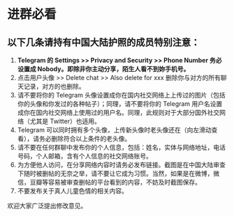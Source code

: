 # 进群必看
## 以下几条请持有中国大陆护照的成员特别注意：
1. **Telegram 的 Settings >> Privacy and Security >> Phone Number 务必设置成 Nobody。即除非你主动分享，陌生人看不到妳手机号。**
2. 点击用户头像 >> Delete chat >> Also delete for xxx 删除你与对方的所有聊天记录，对方的也删除。
3. 请不要将你的 Telegram 头像设置成你在国内社交网络上上传过的图片（包括你的头像和你发过的各种帖子）；同理，请不要将你的 Telegram 用户名设置成你在国内社交网络上使用过的用户名。同理，此规则对于大部分国外社交网络（尤其是 Twitter）也适用。
4. Telegram 可以同时拥有多个头像，上传新头像时老头像还在（向左滑动查看），请务必删除符合以上条件的老头像。
5. 请不要在任何群聊中发布你的个人信息，包括：姓名，实体与网络地址，电话号码，个人邮箱，含有个人信息的社交网络账号。
6. 为方便他人访问，在分享网络内容时请务必发布链接。截图是在中国大陆审查下随时被删帖的无奈之举，请不要让它成为习惯。当然，如果是在微博，微信，豆瓣等容易被审查删帖的平台看到的内容，不妨及时截图保存。
7. 不要发布关于真人儿童色情的相关内容。

欢迎大家广泛提出修改意见。

